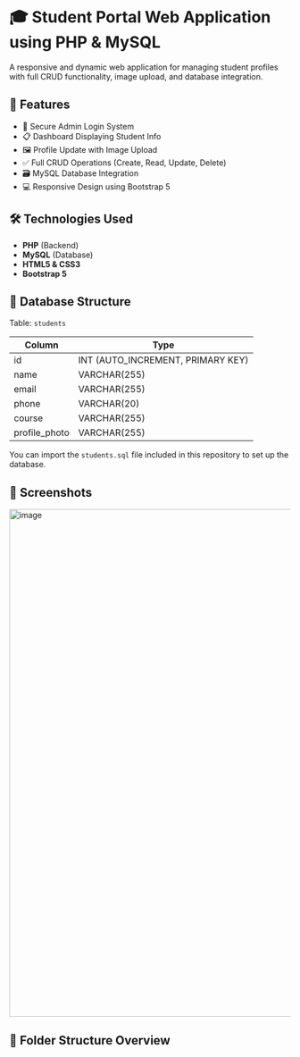 # 🎓 Student Portal Web Application using PHP & MySQL

A responsive and dynamic web application for managing student profiles with full CRUD functionality, image upload, and database integration.

## 🚀 Features

- 🔐 Secure Admin Login System
- 📋 Dashboard Displaying Student Info
- 🖼️ Profile Update with Image Upload
- ✅ Full CRUD Operations (Create, Read, Update, Delete)
- 🗃️ MySQL Database Integration
- 💻 Responsive Design using Bootstrap 5

## 🛠️ Technologies Used

- **PHP** (Backend)
- **MySQL** (Database)
- **HTML5 & CSS3**
- **Bootstrap 5**

## 📁 Database Structure

Table: `students`

| Column        | Type         |
|---------------|--------------|
| id            | INT (AUTO_INCREMENT, PRIMARY KEY) |
| name          | VARCHAR(255) |
| email         | VARCHAR(255) |
| phone         | VARCHAR(20)  |
| course        | VARCHAR(255) |
| profile_photo | VARCHAR(255) |

You can import the `students.sql` file included in this repository to set up the database.

## 📸 Screenshots
<img width="1901" height="909" alt="image" src="https://github.com/user-attachments/assets/2f31e8fd-108e-4cee-8e86-ba69fbbf184e" />


## 📂 Folder Structure Overview

